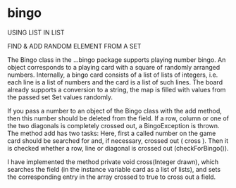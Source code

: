 # bingo
USING LIST IN LIST

FIND & ADD RANDOM ELEMENT FROM A SET

The Bingo class in the ...bingo package supports playing number bingo. An object corresponds to a playing card with a square of randomly arranged numbers.
Internally, a bingo card consists of a list of lists of integers, i.e. each line is a list of numbers and the card is a list of such lines.
The board already supports a conversion to a string, the map is filled with values from the passed set Set<Integer> values randomly.

If you pass a number to an object of the Bingo class with the add method, then this number should be deleted from the field. If a row, column or one of the two diagonals is completely crossed out, a BingoException is thrown. The method add has two tasks: Here, first a called number on the game card should be searched for and, if necessary, crossed out ( cross ). Then it is checked whether a row, line or diagonal is crossed out (checkForBingo()).

 I have implemented the method private void cross(Integer drawn), which searches the field (in the instance variable card as a list of lists), and sets the corresponding entry in the array crossed to true to cross out a field.
